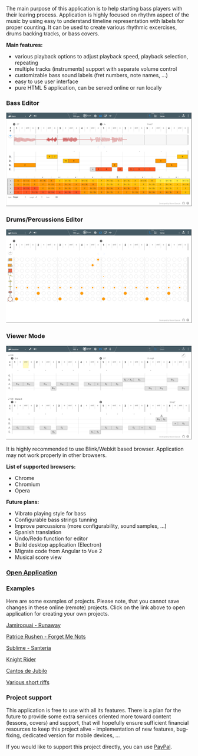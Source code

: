 The main purpose of this application is to help starting bass players with their learing process.
Application is highly focused on rhythm aspect of the music by using easy to understand timeline
representation with labels for proper counting. It can be used to create various rhythmic excercises,
drums backing tracks, or bass covers.

**Main features:**

* various playback options to adjust playback speed, playback selection, repeating
* multiple tracks (instruments) support with separate volume control
* customizable bass sound labels (fret numbers, note names, ...)
* easy to use user interface
* pure HTML 5 application, can be served online or run locally

### Bass Editor
![Section Mode - Bass Editation](docs/bass.png)

### Drums/Percussions Editor
![Section Mode - Drums Editation](docs/drums.png)

### Viewer Mode
![Playlist Mode](docs/playlist.png)


It is highly recommended to use Blink/Webkit based browser. Application may not work properly in other browsers.

**List of supported browsers:**

* Chrome
* Chromium
* Opera


**Future plans:**

* Vibrato playing style for bass
* Configurable bass strings tunning
* Improve percussions (more configurability, sound samples, ...)
* Spanish translation
* Undo/Redo function for editor
* Build desktop application (Electron)
* Migrate code from Angular to Vue 2
* Musical score view


### [Open Application](http://rawgit.com/marcel-dancak/drums-and-bass/master/dist/latest/index.html)

### Examples

Here are some examples of projects. Please note, that you cannot save changes
in these online (remote) projects. Click on the link above to open application
for creating your own projects.

[Jamiroquai - Runaway](http://rawgit.com/marcel-dancak/drums-and-bass/master/dist/latest/index.html#Jamiroquai-Runaway)

[Patrice Rushen - Forget Me Nots](http://rawgit.com/marcel-dancak/drums-and-bass/master/dist/latest/index.html#PatriceRushen-ForgetMeNots)

[Sublime - Santeria](http://rawgit.com/marcel-dancak/drums-and-bass/master/dist/latest/index.html#Sublime-Santeria)

[Knight Rider](http://rawgit.com/marcel-dancak/drums-and-bass/master/dist/latest/index.html#KnightRider)

[Cantos de Jubilo](http://rawgit.com/marcel-dancak/drums-and-bass/master/dist/latest/index.html#Cantos_de_Jubilo)

[Various short riffs](http://rawgit.com/marcel-dancak/drums-and-bass/master/dist/latest/index.html#Riffs)


### Project support

This application is free to use with all its features. There is a plan for the future to provide
some extra services oriented more toward content (lessons, covers) and support, that will hopefully
ensure sufficient financial resources to keep this project alive - implementation of new features,
bug-fixing, dedicated version for mobile devices, ...

If you would like to support this project directly, you can use [PayPal](https://www.paypal.me/MarcelDancak).
